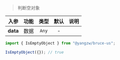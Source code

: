 > 判断空对象

入参|功能|类型|默认|说明
:-:|:-:|:-:|:-:|-
**data**|数据|`Any`|-

```js
import { IsEmptyObject } from "@yangzw/bruce-us";

IsEmptyObject({}); // true
```